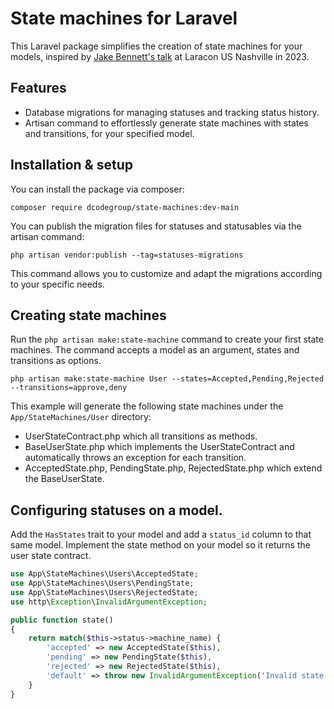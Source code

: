 # State machines for Laravel

This Laravel package simplifies the creation of state machines for your models,
inspired by [Jake Bennett's talk](https://www.youtube.com/watch?v=1A1xFtlDyzU) 
at Laracon US Nashville in 2023.

## Features
* Database migrations for managing statuses and tracking status history.
* Artisan command to effortlessly generate state machines with states and transitions, for your specified model.

## Installation & setup

You can install the package via composer:

```
composer require dcodegroup/state-machines:dev-main
```

You can publish the migration files for statuses and statusables via the artisan command:

```
php artisan vendor:publish --tag=statuses-migrations
```
This command allows you to customize and adapt the migrations according to your specific needs.

## Creating state machines

Run the `php artisan make:state-machine` command to create your first state machines. 
The command accepts a model as an argument, states and transitions as options.

```
php artisan make:state-machine User --states=Accepted,Pending,Rejected --transitions=approve,deny
```

This example will generate the following state machines under the `App/StateMachines/User` directory:
* UserStateContract.php which all transitions as methods.
* BaseUserState.php which implements the UserStateContract and automatically throws an exception for each transition.
* AcceptedState.php, PendingState.php, RejectedState.php which extend the BaseUserState.

## Configuring statuses on a model.

Add the `HasStates` trait to your model and add a `status_id` column to that same model.
Implement the state method on your model so it returns the user state contract.

```php
use App\StateMachines\Users\AcceptedState;
use App\StateMachines\Users\PendingState;
use App\StateMachines\Users\RejectedState;
use http\Exception\InvalidArgumentException;

public function state()
{
    return match($this->status->machine_name) {
        'accepted' => new AcceptedState($this),
        'pending' => new PendingState($this),
        'rejected' => new RejectedState($this),
        'default' => throw new InvalidArgumentException('Invalid state'),
    }
}
```